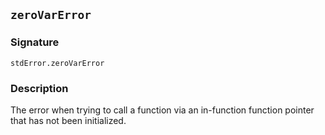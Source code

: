 ## `zeroVarError`

### Signature

```solidity
stdError.zeroVarError
```

### Description

The error when trying to call a function via an in-function function pointer that has not been initialized.
